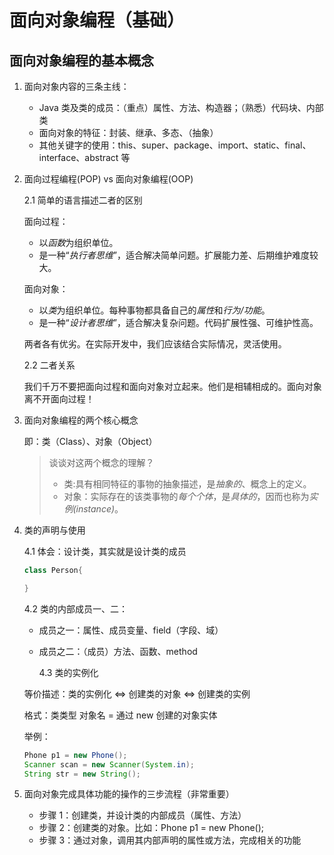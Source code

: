 # 面向对象编程（基础）

## 面向对象编程的基本概念

1. 面向对象内容的三条主线：

   - Java 类及类的成员：（重点）属性、方法、构造器；（熟悉）代码块、内部类
   - 面向对象的特征：封装、继承、多态、（抽象）
   - 其他关键字的使用：this、super、package、import、static、final、interface、abstract 等

2. 面向过程编程(POP) vs 面向对象编程(OOP)

   2.1 简单的语言描述二者的区别

   面向过程：

   - 以*函数*为组织单位。
   - 是一种“_执行者思维_”，适合解决简单问题。扩展能力差、后期维护难度较大。

   面向对象：

   - 以*类*为组织单位。每种事物都具备自己的*属性*和*行为/功能*。
   - 是一种“_设计者思维_”，适合解决复杂问题。代码扩展性强、可维护性高。

   两者各有优劣。在实际开发中，我们应该结合实际情况，灵活使用。

   2.2 二者关系

   我们千万不要把面向过程和面向对象对立起来。他们是相辅相成的。面向对象离不开面向过程！

3. 面向对象编程的两个核心概念

   即：类（Class）、对象（Object）

   > 谈谈对这两个概念的理解？
   >
   > - 类:具有相同特征的事物的抽象描述，是*抽象的*、概念上的定义。
   > - 对象：实际存在的该类事物的*每个个体*，是*具体的*，因而也称为*实例(instance)*。

4. 类的声明与使用

   4.1 体会：设计类，其实就是设计类的成员

   ```java
   class Person{

   }
   ```

   4.2 类的内部成员一、二：

   - 成员之一：属性、成员变量、field（字段、域）
   - 成员之二：（成员）方法、函数、method

     4.3 类的实例化

   等价描述：类的实例化 <=> 创建类的对象 <=> 创建类的实例

   格式：类类型 对象名 = 通过 new 创建的对象实体

   举例：

   ```java
   Phone p1 = new Phone();
   Scanner scan = new Scanner(System.in);
   String str = new String();
   ```

5. 面向对象完成具体功能的操作的三步流程（非常重要）

   - 步骤 1：创建类，并设计类的内部成员（属性、方法）
   - 步骤 2：创建类的对象。比如：Phone p1 = new Phone();
   - 步骤 3：通过对象，调用其内部声明的属性或方法，完成相关的功能

